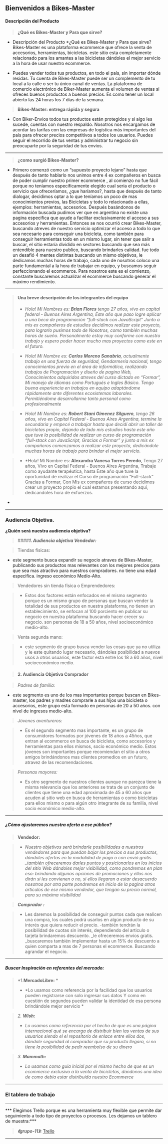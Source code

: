Bienvenidos a Bikes-Master 
-----------
#### Descripción del Producto

> **¿Qué es Bikes-Master y Para que sirve?**

- Descripción del Producto *¿Qué es Bikes-Master y Para que sirve? Bikes-Master es una plataforma ecommerce que ofrece la venta de accesorios, herramientas, bicicletas. este sitio esta completamente relacionado para los amantes a las bicicletas dándoles el mejor servicio a la hora de usar nuestro ecommerce.

- Puedes vender todos tus productos, en todo el país, sin importar dónde residas. Tu cuenta de Bikes-Master puede ser un complemento de tu local a la calle o ser tu único canal de ventas. La plataforma de comercio electrónico de Biker-Master aumenta el volumen de ventas si ofreces buenos productos a buenos precios. Es como tener un local abierto las 24 horas los 7 días de la semana.

> **Bikes-Master: entrega rápida y segura**

- Con Biker-Envios todos tus productos están protegidos y si algo les sucede, cuentas con nuestro respaldo. Nosotros nos encargamos de acordar las tarifas con las empresas de logística más importantes del país para ofrecer precios competitivos a todos los usuarios. Puedes seguir el recorrido de tus ventas y administrar tu negocio sin preocuparte por la seguridad de tus envíos.

------------


> **¿como surgió Bikes-Master?**

- Primero comenzó como un “supuesto proyecto lejano” hasta que después de tanto hablarlo nos unimos entre 4 ex compañeros en busca de poder cumplir nuestro primer ecommerce , al comienzo no fue fácil porque no teníamos específicamente elegido cual seria el producto o servicio que ofreceríamos, ¿que haríamos?, hasta que después de tanto dialogar, decidimos optar a lo que teníamos un poco de mas conocimientos previos, las Bicicletas y todo lo relacionado a ellas, ejemplos: herramientas, accesorios. Después basándonos de información buscada pudimos ver que en argentina no existe una pagina especifica que ayude a facilitar exclusivamente el acceso a sus accesorios y herramientas. Entonces se nos ocurrió crear Bikes-Master, buscando atreves de nuestro servicio optimizar el acceso a todo lo que sea necesario para conseguir una bicicleta, como también para conseguir herramientas todo en un mismo lugar, sin tener que salir a buscar, el sitio estaría dividido en sectores buscando que sea más entendible para nuestro publico, buscando brindarles calidad. fue todo un desafió 4 mentes distintas buscando un mismo objetivos, le dedicamos muchas horas de trabajo, cada uno de nosotros coloco una parte fundamental a la hora de trabajar en equipo, y buscamos seguir perfeccionando el ecommerce. Para nosotros este es el comienzo, constante buscaremos actualizar el ecommerce buscando generar el máximo rendimiento.

----------
> #### Una breve descripción de los integrantes del equipo
> - *Hola! Mi Nombres es: **Brian Flores** tengo 27 años, vivo en capital federal - Buenos Aires Argentina, Este año que paso logre aplicar a una beca de programación “full-stack con JavaScript” Junto a mis ex compañeros de estudios decidimos realizar este proyecto, para lograrlo pusimos todo de Nosotros, como también muchas horas de sueño. Personalmente estoy muy conforme con nuestro trabajo y espero poder hacer mucho mas proyectos como este en el futuro.*

> - *Hola! Mi Nombre es: **Carlos Moreno Sanabria**, actualmente trabajo en una fuerza de seguridad, Gendarmería nacional, tengo conocimientos previo en el área de informática, realizando trabajos de Programación y diseño de pagina Web, Conocimientos adquiridos atreves del curso dictado en “Formar”, Mi manejo de idiomas como Portugués e Ingles Básico. Tengo buena experiencia en trabajos en equipo adaptándome rápidamente ante diferentes ecosistemas laborales. Permitiéndome desarrollarme tanto personal como profesionalmente*

> - *Hola! Mi Nombre es: **Robert Stani Gimenez Silguero**, tengo 26 años, vivo en Capital Federal - Buenos Aires Argentina, termine la secundaria y empecé a trabajar hasta que decidí abrir un taller de bicicletas propio, dejando de lado mis estudios hasta este año que tuve la posibilidad de realizar un curso de programación “full-stack con JavaScript, Gracias a Formar” y junto a mis ex compañeros comenzamos a realizar este proyecto, dedicándole muchas horas de trabajo para brindar el mejor servicio.*

> - *Hola! Mi Nombre es: **Alexandra Vanesa Torres Peredo**, Tengo 27 años, Vivo en Capital Federal - Buenos Aires Argentina, Trabaje como ayudante terapéutica, hasta Este año que tuve la oportunidad de realizar el Curso de programación “Full-stack” Gracias a Formar, Con Mis ex compañeros de curso decidimos crear un proyecto propio el cual estamos presentando aquí, dedicandoles hora de exfuerzos.
*
------------

### Audiencia Objetiva.

 **¿Quién será nuestra audiencia objetiva?**

>   ####***1. Audiencia objetiva Vendedor:***

> Tiendas físicas:
- este segmento busca expandir su negocio atraves de Bikes-Master, publicando sus productos mas relevantes con los mejores precios para que sea mas atractivo para nuestros compradores. no tiene una edad especifica. ingreso económico Medio-Alto.

> Vendedores sin tienda física o Emprendedores:

>-  Estos dos factores están enfocados en el mismo segmento porque es un mismo grupo de personas que buscan vender la totalidad de sus productos en nuestra plataforma, no tienen un establecimiento, se enfocan al 100 porciento en publicar su negocio en nuestra plataforma buscando hacer crecer su negocio. son personas de 18 a 50 años, nivel socioeconómico medio-alto.

> Venta segunda mano: 

> - este segmento de grupo busca vender las cosas que ya no utiliza y le este quitando lugar necesario, dándoles posibilidad a nuevos usos a otros usuarios, este factor esta entre los 18 a 60 años, nivel socioeconómico medio.

> #### 2. Audiencia Objetiva Comprador

> *Padres de familia:*
-  este segmento es uno de los mas importantes porque buscan en Bikes-master, los padres y madres comprarle a sus hijos una bicicleta o accesorios, este grupo esta formado en personas de 20 a 50 años. con nivel de ingresos medio-alto.

> *Jóvenes aventureros:*

>  - Es el segundo segmento mas importante, es un grupo de consumidores formados por jóvenes de 18 años a 45ños, que entran al ecommerce en busca de bicicleta, como accesorios y herramientas para ellos mismos, socio económico medio. Estos jóvenes son importantes porque recomiendan el sitio a otros amigos brindándonos mas clientes promedios en un futuro, atravez de las recomendaciones. 

> *Personas mayores:*
>  - Es otro segmento de nuestros clientes aunque no parezca tiene la misma relevancia que los anteriores se trata de un conjunto de clientes que tiene una edad aproximada de 45 a 60 años que acuden al sitio web en busca de herramientas o como bicicletas para ellos mismo o para algún otro integrante de su familia, nivel socio económico medio-alto.

--------

##### ***¿Cómo ajustaremos nuestra oferta a ese público?***

> **Vendedor:**

> -  *Nuestro objetivos será brindarle posibilidades a nuestros vendedores para que puedan bajar los precios a sus productos, dándoles ofertas en la modalidad de pago o con envió gratis. _también ofreceremos darles puntos y posicionarlos en los inicios del sitio Web dándoles mejor visibilidad, como pondremos en plan eso: brindando algunas opciones de promociones y ellos nos dirán si les convienen o no, si ellos llegaran a estar desacuerdo nosotros por otra parte pondremos en inicio de la pagina otros artículos de ese mismo vendedor, que tengan su precio normal, para su máxima visibilidad*

> ***Comprador :***

> - Les daremos la posibilidad de conseguir puntos cada que realicen una compra, los cuales podrá usarlos en algún producto de su interés que quiera reducir el precio. -también tendrán la posibilidad de cuotas sin interés, dependiendo del articulo o tarjeta brindaremos descuento. _le ofreceremos envíos gratis. _buscaremos también implementar hasta un 15% de descuento a quien comparta a mas de 7 personas el ecommerce. Buscando agrandar el negocio.

------

##### *Buscar Inspiración en referentes del mercado:*

> *1.**MercadoLibre:** *
> - *Lo usamos como referencia por la facilidad que los usuarios pueden registrarse con solo ingresar sus datos Y como en cuestión de segundos pueden validar la identidad de esa persona brindándole mejor servicio *

> *2. **Wish:***
> - *Lo usamos como referencia por el hecho de que es una página internacional qué se encarga de distribuir bien las ventas de sus usuarios siendo el el repositorio de enlace entre ellos dos, dándole seguridad al comprador que su producto llegara, si no tiene la posibilidad de pedir reembolso de su dinero*



> *3. **Mammoth:***
>- *Lo usamos como guia inicial por el mismo hecho de que es un ecommerce exclusivo a la venta de bicicletas, dandonos una idea de como debia estar distribuida nuestro Ecommerce*

-----
### El tablero de trabajo
---
*** Elegimos Trello porque es una herramienta muy flexible que permite dar seguimiento a todo tipo de proyectos o procesos. Les dejamos un tablero de muestra:***    

> ***《grupo-11》:*** [Trello](https://trello.com/b/MxYWjp0i "Trello")
----



